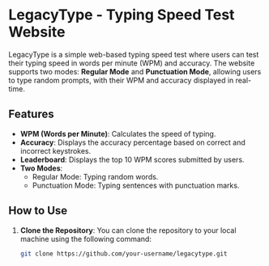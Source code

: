 # LegacyType - Typing Speed Test Website

LegacyType is a simple web-based typing speed test where users can test their typing speed in words per minute (WPM) and accuracy. The website supports two modes: **Regular Mode** and **Punctuation Mode**, allowing users to type random prompts, with their WPM and accuracy displayed in real-time.

## Features
- **WPM (Words per Minute)**: Calculates the speed of typing.
- **Accuracy**: Displays the accuracy percentage based on correct and incorrect keystrokes.
- **Leaderboard**: Displays the top 10 WPM scores submitted by users.
- **Two Modes**:
  - Regular Mode: Typing random words.
  - Punctuation Mode: Typing sentences with punctuation marks.

## How to Use
1. **Clone the Repository**:
   You can clone the repository to your local machine using the following command:
   ```bash
   git clone https://github.com/your-username/legacytype.git
